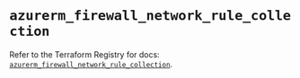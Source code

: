 # `azurerm_firewall_network_rule_collection`

Refer to the Terraform Registry for docs: [`azurerm_firewall_network_rule_collection`](https://registry.terraform.io/providers/hashicorp/azurerm/3.113.0/docs/resources/firewall_network_rule_collection).
